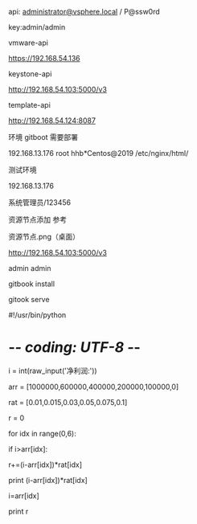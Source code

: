 api: administrator@vsphere.local / P@ssw0rd

key:admin/admin

vmware-api

https://192.168.54.136

keystone-api

http://192.168.54.103:5000/v3

template-api

http://192.168.54.124:8087

环境 gitboot 需要部署

192.168.13.176 root hhb*Centos@2019 /etc/nginx/html/

测试环境

192.168.13.176

系统管理员/123456

资源节点添加 参考

资源节点.png（桌面）

http://192.168.54.103:5000/v3

admin admin

gitbook install

gitook serve

#!/usr/bin/python

# -*- coding: UTF-8 -*-



i = int(raw_input('净利润:'))

arr = [1000000,600000,400000,200000,100000,0]

rat = [0.01,0.015,0.03,0.05,0.075,0.1]

r = 0

for idx in range(0,6):

 if i>arr[idx]:

 r+=(i-arr[idx])*rat[idx]

 print (i-arr[idx])*rat[idx]

 i=arr[idx]

print r


